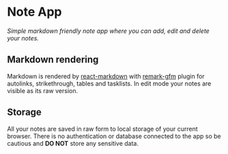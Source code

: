 # Note App

*Simple markdown friendly note app where you can add, edit and delete your notes.*

## Markdown rendering

Markdown is rendered by [react-markdown](https://github.com/remarkjs/react-markdown) with [remark-gfm](https://github.com/remarkjs/remark-gfm) plugin for autolinks, strikethrough, tables and tasklists. In edit mode your notes are visible as its raw version.

## Storage

All your notes are saved in raw form to local storage of your current browser. There is no authentication or database connected to the app so be cautious and **DO NOT** store any sensitive data.
